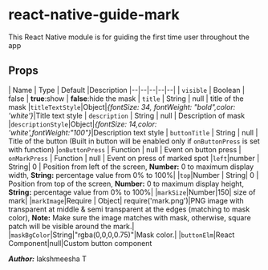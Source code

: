 
# react-native-guide-mark
This React Native module is for guiding the first time user throughout the app

## Props
| Name | Type  | Default |Description
|--|--|--|--|--|
| `visible` | Boolean | false | **true**:show \| **false**:hide the mask
| `title` | String | null | title of the mask
|`titleTextStyle`|Object|*{fontSize: 34, fontWeight: "bold",color: 'white'}*|Title text style
| `description` | String | null | Description of mask
|`descriptionStyle`|Object|*{fontSize: 14,color: 'white',fontWeight:"100"}*|Description text style
| `buttonTitle` | String | null | Title of the button (Built in button will be enabled only if `onButtonPress` is set with function)
|`onButtonPress` | Function | null | Event on button press
| `onMarkPress` | Function | null | Event on press of marked spot
|`left`|number \| String| 0 | Position from left of the screen, **Number:** 0 to maximum display width, **String:** percentage value from 0% to 100%|
|`top`|Number \| String| 0 | Position from top of the screen, **Number:** 0 to maximum display height, **String:** percentage value from 0% to 100%|
|`markSize`|Number|150| size of mark|
|`markImage`|Require \| Object| require('mark.png')|PNG image with transparent at middle & semi transparent at the edges (matching to mask color), **Note:** Make sure the image matches with mask, otherwise, square patch will be visible around the mark.|
|`maskBgColor`|String|"rgba(0,0,0,0.75)"|Mask color.|
|`buttonElm`|React Component|null|Custom button component

***Author:*** lakshmeesha T